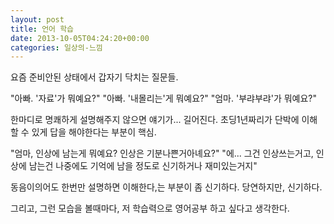 ```yaml
---
layout: post
title: 언어 학습
date: 2013-10-05T04:24:20+00:00
categories: 일상의-느낌
---
```

요즘 준비안된 상태에서 갑자기 닥치는 질문들.

"아빠. '자료'가 뭐예요?"
"아빠. '내몰리는'게 뭐예요?"
"엄마. '부랴부랴'가 뭐예요?"

한마디로 명쾌하게 설명해주지 않으면 얘기가... 길어진다. 초딩1년짜리가 단박에 이해할 수 있게 답을 해야한다는 부분이 핵심.

"엄마, 인상에 남는게 뭐예요? 인상은 기분나쁜거아녜요?"
"에... 그건 인상쓰는거고, 인상에 남는건 나중에도 기억에 남을 정도로 신기하거나 재미있는거지"

동음이의어도 한번만 설명하면 이해한다,는 부분이 좀 신기하다. 당연하지만, 신기하다.

그리고, 그런 모습을 볼때마다, 저 학습력으로 영어공부 하고 싶다고 생각한다.
